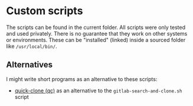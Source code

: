 # Custom scripts

The scripts can be found in the current folder.
All scripts were only tested and used privately. There is no guarantee that they work on other systems or environments.
These can be "installed" (linked) inside a sourced folder like `/usr/local/bin/`.


## Alternatives

I might write short programs as an alternative to these scripts:
- [quick-clone (qc)](https://github.com/eckon/quick-clone) as an alternative to the `gitlab-search-and-clone.sh` script

